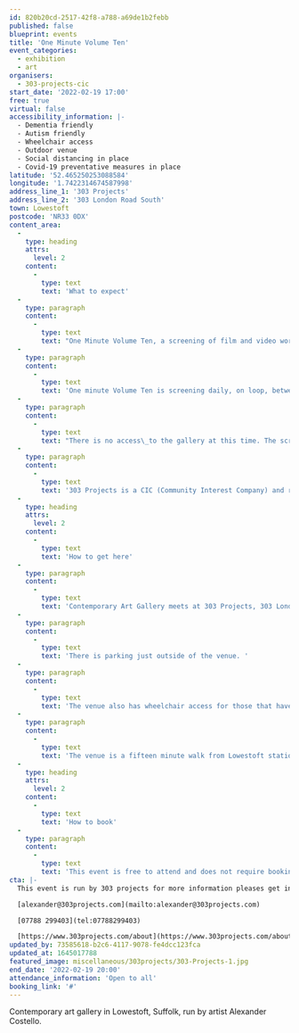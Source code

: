 ```yaml
---
id: 820b20cd-2517-42f8-a788-a69de1b2febb
published: false
blueprint: events
title: 'One Minute Volume Ten'
event_categories:
  - exhibition
  - art
organisers:
  - 303-projects-cic
start_date: '2022-02-19 17:00'
free: true
virtual: false
accessibility_information: |-
  - Dementia friendly 
  - Autism friendly
  - Wheelchair access
  - Outdoor venue 
  - Social distancing in place 
  - Covid-19 preventative measures in place
latitude: '52.465250253088584'
longitude: '1.7422314674587998'
address_line_1: '303 Projects'
address_line_2: '303 London Road South'
town: Lowestoft
postcode: 'NR33 0DX'
content_area:
  -
    type: heading
    attrs:
      level: 2
    content:
      -
        type: text
        text: 'What to expect'
  -
    type: paragraph
    content:
      -
        type: text
        text: "One Minute Volume Ten, a screening of film and video work of one minute in length by international artists, curated by artist and filmmaker\_Kerry Baldry. "
  -
    type: paragraph
    content:
      -
        type: text
        text: 'One minute Volume Ten is screening daily, on loop, between 5pm-8pm. '
  -
    type: paragraph
    content:
      -
        type: text
        text: "There is no access\_to the gallery at this time. The screening is to be viewed through the gallery window from the street."
  -
    type: paragraph
    content:
      -
        type: text
        text: '303 Projects is a CIC (Community Interest Company) and run for the particular benefit of the Lowestoft community, as well as encourage a broader visiting public to the area.'
  -
    type: heading
    attrs:
      level: 2
    content:
      -
        type: text
        text: 'How to get here'
  -
    type: paragraph
    content:
      -
        type: text
        text: 'Contemporary Art Gallery meets at 303 Projects, 303 London Road South, Lowestoft, NR33 0DX.'
  -
    type: paragraph
    content:
      -
        type: text
        text: 'There is parking just outside of the venue. '
  -
    type: paragraph
    content:
      -
        type: text
        text: 'The venue also has wheelchair access for those that have accessibility needs. '
  -
    type: paragraph
    content:
      -
        type: text
        text: 'The venue is a fifteen minute walk from Lowestoft station and is there is Lorne park road bus stop a short walk from the venue.'
  -
    type: heading
    attrs:
      level: 2
    content:
      -
        type: text
        text: 'How to book'
  -
    type: paragraph
    content:
      -
        type: text
        text: 'This event is free to attend and does not require booking.'
cta: |-
  This event is run by 303 projects for more information pleases get in touch via:

  [alexander@303projects.com](mailto:alexander@303projects.com)

  [07788 299403](tel:07788299403)

  [https://www.303projects.com/about](https://www.303projects.com/about)
updated_by: 73585618-b2c6-4117-9078-fe4dcc123fca
updated_at: 1645017788
featured_image: miscellaneous/303projects/303-Projects-1.jpg
end_date: '2022-02-19 20:00'
attendance_information: 'Open to all'
booking_link: '#'
---
```

Contemporary art gallery in Lowestoft, Suffolk, run by artist Alexander Costello.